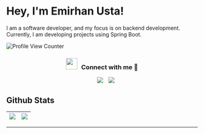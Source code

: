 

<p align="center">

# Hey, I'm Emirhan Usta! 
I am a software developer, and my focus is on backend development. Currently, I am developing projects using Spring Boot.


![Profile View Counter](https://komarev.com/ghpvc/?username=emirhanusta)
<h3 align="center" > <img src="https://media.giphy.com/media/iY8CRBdQXODJSCERIr/giphy.gif" width="30" height="30" style="margin-right: 10px;">Connect with me 🤝 </h3>

 <div align="center"  class="icons-social" style="margin-left: 10px;">
        <a style="margin-left: 10px;"  target="_blank" href="https://www.linkedin.com/in/emirhanuusta/">
			<img src="https://img.icons8.com/doodle/40/000000/linkedin--v2.png"></a>
		<a style="margin-left: 10px;" target="_blank" href="mailto:emirhan1usta@gmail.com">
				<img src="https://img.icons8.com/doodle/40/000000/gmail-new.png"></a>
      </div>

</p>


## Github Stats

<img src="https://github-readme-stats.vercel.app/api?username=emirhanusta&&show_icons=true&count_private=true&theme=github_dark">|<img src="https://github-readme-stats.vercel.app/api/top-langs/?username=emirhanusta&layout=compact&theme=github_dark"/>
|---|---|


---
